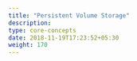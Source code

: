 ```yaml
---
title: "Persistent Volume Storage"
description:
type: core-concepts
date: 2018-11-19T17:23:52+05:30
weight: 170
---
```

